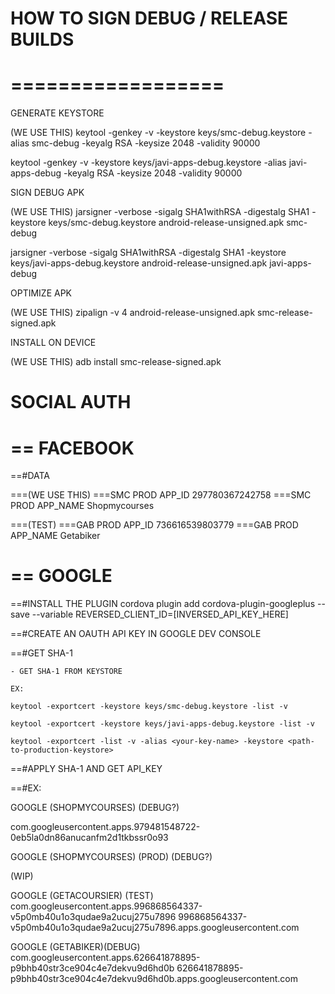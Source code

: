 
HOW TO SIGN DEBUG / RELEASE BUILDS
==================
==================
==================

GENERATE KEYSTORE

(WE USE THIS)
keytool -genkey -v -keystore keys/smc-debug.keystore -alias smc-debug -keyalg RSA -keysize 2048 -validity 90000

keytool -genkey -v -keystore keys/javi-apps-debug.keystore -alias javi-apps-debug -keyalg RSA -keysize 2048 -validity 90000




SIGN DEBUG APK

(WE USE THIS)
jarsigner -verbose -sigalg SHA1withRSA -digestalg SHA1 -keystore keys/smc-debug.keystore android-release-unsigned.apk smc-debug

jarsigner -verbose -sigalg SHA1withRSA -digestalg SHA1 -keystore keys/javi-apps-debug.keystore android-release-unsigned.apk javi-apps-debug


OPTIMIZE APK

(WE USE THIS)
zipalign -v 4 android-release-unsigned.apk smc-release-signed.apk 



INSTALL ON DEVICE

(WE USE THIS)
adb install smc-release-signed.apk 





SOCIAL AUTH
================

== FACEBOOK
============

==#DATA

===(WE USE THIS)
===SMC PROD APP_ID 		297780367242758
===SMC PROD APP_NAME    Shopmycourses

===(TEST)
===GAB PROD APP_ID 		736616539803779
===GAB PROD APP_NAME    Getabiker

== GOOGLE
============

==#INSTALL THE PLUGIN
cordova plugin add cordova-plugin-googleplus --save --variable REVERSED_CLIENT_ID=[INVERSED_API_KEY_HERE]

==#CREATE AN OAUTH API KEY IN GOOGLE DEV CONSOLE 

==#GET SHA-1 
	
	- GET SHA-1 FROM KEYSTORE 

	EX:

	keytool -exportcert -keystore keys/smc-debug.keystore -list -v

	keytool -exportcert -keystore keys/javi-apps-debug.keystore -list -v

	keytool -exportcert -list -v -alias <your-key-name> -keystore <path-to-production-keystore>

==#APPLY SHA-1 AND GET API_KEY

==#EX:

GOOGLE (SHOPMYCOURSES)  (DEBUG?)

com.googleusercontent.apps.979481548722-0eb5la0dn86anucanfm2d1tkbssr0o93

GOOGLE (SHOPMYCOURSES) (PROD) (DEBUG?)

(WIP)

GOOGLE (GETACOURSIER) (TEST)
com.googleusercontent.apps.996868564337-v5p0mb40u1o3qudae9a2ucuj275u7896
996868564337-v5p0mb40u1o3qudae9a2ucuj275u7896.apps.googleusercontent.com

GOOGLE (GETABIKER)(DEBUG)
com.googleusercontent.apps.626641878895-p9bhb40str3ce904c4e7dekvu9d6hd0b
626641878895-p9bhb40str3ce904c4e7dekvu9d6hd0b.apps.googleusercontent.com

